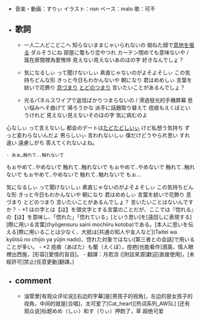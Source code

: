 - 音楽・動画：すりぃ
イラスト：nsn
ベース：malo
歌：可不
- ## 歌詞
    - 一人二人どこどこへ
知らないままじゃいられないの
拗ねた顔で[意地を張る](((aSm2z8np8)))
ダルそうにね
部屋に篭もり恋やつれ カーテン閉めても意味ないや / 窩在房間裡為愛憔悴
見えない見えないあのほの字
好きなんでしょ？


    - 気になるしぃ
って聞けないしぃ
素直じゃないのがよそよそしぃ
この気持ちどんな形
きっと今日もわかんないや
朝になり
君はめめしぃ
言葉を紡いで花飾り
[息づまり](((2Vf260R-A)))
[とどのつまり](((AQme-XINn)))
言いたいことがあるんでしょ？


    - 光るパネルスワイプで返信ばかりつまらないの / 滑過發光的手機屏幕
思い悩みへそ曲げて
帰ろうかな
派手に話題取り替えて
痘痕もえくぼというけれど
見えない見えないそのほの字
気に病むのよ

心なしぃ
って言えないし
都会のデートは[たどたどしいぃ](((YznoscW7k)))
けど私想う気持ち
ずっと変わらないんだよ
男らしいぃ
言われないしぃ
僕だけどうやら片思い
すれ違い
遠慮しがち
答えてくれないよね。


    - あぁ…触れて..触れないで
もぉやめて..やめないで
触れて..触れないで
もぉやめて..やめないで
触れて..触れないで
もぉやめて..やめないで
触れて..触れないで
もぉ…

気になるしぃ
って聞けないしぃ
素直じゃないのがよそよそしぃ
この気持ちどんな形
きっと今日もわかんないや
朝になり
君はめめしぃ
言葉を紡いで花飾り
息づまり
とどのつまり
言いたいことがあるんでしょ？
言いたいことはないんですか？
    - *1 ほの字とは【ほ】を頭文字とする言葉のことだが、ここでは『惚れる』の【ほ】を意味し、「惚れた」「惚れている」[という思い]を[遠回しに表現する][際に用いる言葉](hyōgensuru saini mochiiru kotoba)である。[本人に思いを伝える]際に用いることは少なく、大抵は[共通の知人や友人など](Taitei wa kyōtsū no chijin ya yūjin nado)、惚れた対象ではない[第三者との会話]で用いることが多い。
    - *2 痘痕（あばた）も靨（えくぼ），痘疤[也能看作]酒窩，情人眼裡出西施，[形容][愛情的盲目]。
    - 翻譯：月若涼 ([附註來源]歡迎[直接使用]，[未經許可]禁止[任意更動]翻譯。)
- ## comment
    - 油管里[有观众评论说][右边的字幕]是[男孩子的视角]，左边的是女孩子的视角，中间的就是[合唱]，太可爱了[Cat_heart][热词系列_AWSL]
[还有观众说]标题めめ（しぃ）和す（りぃ）押韵了，草
超绝可爱
